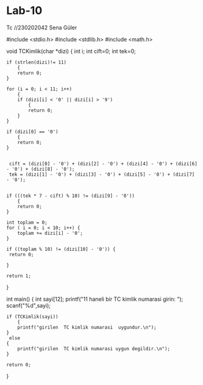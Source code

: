 # Lab-10
Tc
//230202042 Sena Güler

#include <stdio.h>
#include <stdlib.h>
#include <math.h>

void TCKimlik(char *dizi)
{
    int i;
    int cift=0;
    int tek=0;

    if (strlen(dizi)!= 11)
        {
        return 0;
    }

    for (i = 0; i < 11; i++)
        {
        if (dizi[i] < '0' || dizi[i] > '9')
            {
            return 0;
        }
    }

    if (dizi[0] == '0')
        {
        return 0;
    }


     cift = (dizi[0] - '0') + (dizi[2] - '0') + (dizi[4] - '0') + (dizi[6] - '0') + (dizi[8] - '0');
     tek = (dizi[1] - '0') + (dizi[3] - '0') + (dizi[5] - '0') + (dizi[7] - '0');


    if (((tek * 7 - cift) % 10) != (dizi[9] - '0'))
        {
        return 0;
    }

    int toplam = 0;
    for ( i = 0; i < 10; i++) {
        toplam += dizi[i] - '0';
    }

    if ((toplam % 10) != (dizi[10] - '0')) {
     return 0;

    }

    return 1;
}




int main()
{
    int sayi[12];
    printf("11 haneli bir TC kimlik numarasi girin: ");
    scanf("%d",sayi);

    if (TCKimlik(sayi))
        {
        printf("girilen  TC kimlik numarasi  uygundur.\n");
    }
     else
    {
        printf("girilen  TC kimlik numarasi uygun degildir.\n");
    }

    return 0;
}





